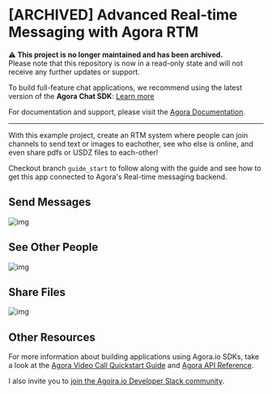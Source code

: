 # [ARCHIVED] Advanced Real-time Messaging with Agora RTM

**⚠️ This project is no longer maintained and has been archived.**  
Please note that this repository is now in a read-only state and will not receive any further updates or support.

To build full-feature chat applications, we recommend using the latest version of the **Agora Chat SDK**: [Learn more](https://www.agora.io/en/products/chat/)

For documentation and support, please visit the [Agora Documentation](https://docs.agora.io/en/).

---

With this example project, create an RTM system where people can join channels to send text or images to eachother, see who else is online, and even share pdfs or USDZ files to each-other!

Checkout branch `guide_start` to follow along with the guide and see how to get this app connected to Agora's Real-time messaging backend.

## Send Messages

![img](https://cdn-images-1.medium.com/max/800/1*6hUGTR7gciNXSXVOUh8MmA.png)

## See Other People

![img](https://cdn-images-1.medium.com/max/1200/1*dNTBgNrLKGsND8t7HZYntw.png)

## Share Files

![img](https://cdn-images-1.medium.com/max/800/1*rgIrTaWyVhT9RlfOzNmLqA.png)

## Other Resources

For more information about building applications using Agora.io SDKs, take a look at the [Agora Video Call Quickstart Guide](https://docs.agora.io/en/Video/start_call_ios?platform=iOS&utm_source=medium&utm_medium=blog&utm_campaign=real-time-messaging-video-dynamic-channels) and [Agora API Reference](https://docs.agora.io/en/Video/API%20Reference/oc/docs/headers/Agora-Objective-C-API-Overview.html?utm_source=medium&utm_medium=blog&utm_campaign=real-time-messaging-video-dynamic-channels).

I also invite you to [join the Agoira.io Developer Slack community](http://bit.ly/2IWexJQ).
